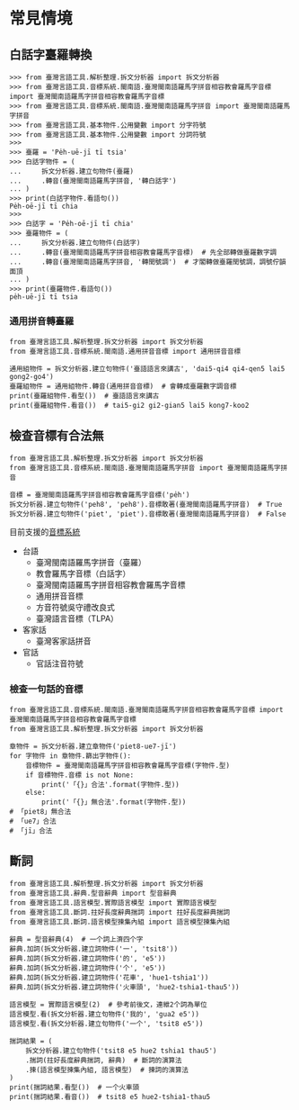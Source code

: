 # 常見情境

## 白話字臺羅轉換
```python3
>>> from 臺灣言語工具.解析整理.拆文分析器 import 拆文分析器
>>> from 臺灣言語工具.音標系統.閩南語.臺灣閩南語羅馬字拼音相容教會羅馬字音標 import 臺灣閩南語羅馬字拼音相容教會羅馬字音標
>>> from 臺灣言語工具.音標系統.閩南語.臺灣閩南語羅馬字拼音 import 臺灣閩南語羅馬字拼音
>>> from 臺灣言語工具.基本物件.公用變數 import 分字符號
>>> from 臺灣言語工具.基本物件.公用變數 import 分詞符號
>>> 
>>> 臺羅 = 'Pe̍h-uē-jī tī tsia'
>>> 白話字物件 = (
...     拆文分析器.建立句物件(臺羅)
...     .轉音(臺灣閩南語羅馬字拼音, '轉白話字')
... )
>>> print(白話字物件.看語句())
Pe̍h-oē-jī tī chia
>>>
>>> 白話字 = 'Pe̍h-oē-jī tī chia'
>>> 臺羅物件 = (
...     拆文分析器.建立句物件(白話字)
...     .轉音(臺灣閩南語羅馬字拼音相容教會羅馬字音標)  # 先全部轉做臺羅數字調
...     .轉音(臺灣閩南語羅馬字拼音, '轉閏號調')  # 才閣轉做臺羅閏號調，調號佇韻面頂
... )
>>> print(臺羅物件.看語句())
pe̍h-uē-jī tī tsia
```

### 通用拼音轉臺羅
```python3
from 臺灣言語工具.解析整理.拆文分析器 import 拆文分析器
from 臺灣言語工具.音標系統.閩南語.通用拼音音標 import 通用拼音音標

通用組物件 = 拆文分析器.建立句物件('臺語語言來講古', 'dai5-qi4 qi4-qen5 lai5 gong2-go4')
臺羅組物件 = 通用組物件.轉音(通用拼音音標)  # 會轉成臺羅數字調音標
print(臺羅組物件.看型())  # 臺語語言來講古
print(臺羅組物件.看音())  # tai5-gi2 gi2-gian5 lai5 kong7-koo2
```

## 檢查音標有合法無
```
from 臺灣言語工具.解析整理.拆文分析器 import 拆文分析器
from 臺灣言語工具.音標系統.閩南語.臺灣閩南語羅馬字拼音 import 臺灣閩南語羅馬字拼音

音標 = 臺灣閩南語羅馬字拼音相容教會羅馬字音標('pe̍h')
拆文分析器.建立句物件('peh8', 'peh8').音標敢著(臺灣閩南語羅馬字拼音)  # True
拆文分析器.建立句物件('piet', 'piet').音標敢著(臺灣閩南語羅馬字拼音)  # False
```
目前支援的[音標系統](https://github.com/sih4sing5hong5/tai5-uan5_gian5-gi2_kang1-ku7/tree/master/%E8%87%BA%E7%81%A3%E8%A8%80%E8%AA%9E%E5%B7%A5%E5%85%B7/%E9%9F%B3%E6%A8%99%E7%B3%BB%E7%B5%B1)

* 台語
  * 臺灣閩南語羅馬字拼音（臺羅）
  * 教會羅馬字音標（白話字）
  * 臺灣閩南語羅馬字拼音相容教會羅馬字音標
  * 通用拼音音標
  * 方音符號吳守禮改良式
  * 臺灣語言音標（TLPA）
* 客家話
  * 臺灣客家話拼音
* 官話
  * 官話注音符號

### 檢查一句話的音標
```
from 臺灣言語工具.音標系統.閩南語.臺灣閩南語羅馬字拼音相容教會羅馬字音標 import 臺灣閩南語羅馬字拼音相容教會羅馬字音標
from 臺灣言語工具.解析整理.拆文分析器 import 拆文分析器

章物件 = 拆文分析器.建立章物件('piet8-ue7-jī')
for 字物件 in 章物件.篩出字物件():
    音標物件 = 臺灣閩南語羅馬字拼音相容教會羅馬字音標(字物件.型)
    if 音標物件.音標 is not None:
        print('「{}」合法'.format(字物件.型))
    else:
        print('「{}」無合法'.format(字物件.型))
# 「piet8」無合法
# 「ue7」合法
# 「jī」合法
```

## 斷詞
```python3
from 臺灣言語工具.解析整理.拆文分析器 import 拆文分析器
from 臺灣言語工具.辭典.型音辭典 import 型音辭典
from 臺灣言語工具.語言模型.實際語言模型 import 實際語言模型
from 臺灣言語工具.斷詞.拄好長度辭典揣詞 import 拄好長度辭典揣詞
from 臺灣言語工具.斷詞.語言模型揀集內組 import 語言模型揀集內組

辭典 = 型音辭典(4)  # 一个詞上濟四个字
辭典.加詞(拆文分析器.建立詞物件('一', 'tsit8'))
辭典.加詞(拆文分析器.建立詞物件('的', 'e5'))
辭典.加詞(拆文分析器.建立詞物件('个', 'e5'))
辭典.加詞(拆文分析器.建立詞物件('花車', 'hue1-tshia1'))
辭典.加詞(拆文分析器.建立詞物件('火車頭', 'hue2-tshia1-thau5'))

語言模型 = 實際語言模型(2)  # 參考前後文，連紲2个詞為單位
語言模型.看(拆文分析器.建立句物件('我的', 'gua2 e5'))
語言模型.看(拆文分析器.建立句物件('一个', 'tsit8 e5'))

揣詞結果 = (
    拆文分析器.建立句物件('tsit8 e5 hue2 tshia1 thau5')
    .揣詞(拄好長度辭典揣詞, 辭典)  # 斷詞的演算法
    .揀(語言模型揀集內組, 語言模型)  # 揀詞的演算法
)
print(揣詞結果.看型())  # 一个火車頭
print(揣詞結果.看音())  # tsit8 e5 hue2-tshia1-thau5
```
